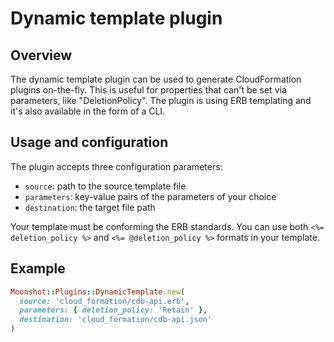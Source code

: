 # Dynamic template plugin

## Overview
The dynamic template plugin can be used to generate CloudFormation plugins
on-the-fly. This is useful for properties that can't be set via parameters,
like "DeletionPolicy". The plugin is using ERB templating and it's also
available in the form of a CLI.

## Usage and configuration

The plugin accepts three configuration parameters:
- `source`: path to the source template file
- `parameters`: key-value pairs of the parameters of your choice
- `destination`: the target file path

Your template must be conforming the ERB standards. You can use both
`<%= deletion_policy %>` and `<%= @deletion_policy %>` formats in your template.

## Example
```ruby
Moonshot::Plugins::DynamicTemplate.new(
  source: 'cloud_formation/cdb-api.erb',
  parameters: { deletion_policy: 'Retain' },
  destination: 'cloud_formation/cdb-api.json'
)
```
